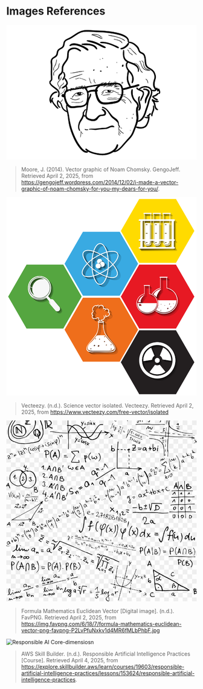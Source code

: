 # Images References
![Chomsky.png](/curso-ia-luarca-slides/recursos/Chomsky.png)
> Moore, J. (2014). Vector graphic of Noam Chomsky. GengoJeff. Retrieved April 2, 2025, from https://gengojeff.wordpress.com/2014/12/02/i-made-a-vector-graphic-of-noam-chomsky-for-you-my-dears-for-you/.

![vecteezy-science.jpg](/curso-ia-luarca-slides/recursos/vecteezy-science.jpg)
> Vecteezy. (n.d.). Science vector isolated. Vecteezy. Retrieved April 2, 2025, from https://www.vecteezy.com/free-vector/isolated

![euclidean-vector.jpg](/curso-ia-luarca-slides/recursos/euclidean-vector.jpg)
> Formula Mathematics Euclidean Vector [Digital image]. (n.d.). FavPNG. Retrieved April 2, 2025, from https://img.favpng.com/6/18/7/formula-mathematics-euclidean-vector-png-favpng-P2LvPfuNxkv1d4MR6fMLbPhbF.jpg

![Responsible AI Core-dimensiosn](https://explore.skillbuilder.aws/files/a/w/aws_prod1_docebosaas_com/1743804000/InIXiZi6tTNf46TuRw14HQ/tincan/1795780_1731946240_o_1id00k8mrapu1j8e1un5ctcr6nb_zip/assets/Responsible%20AI%20core%20dimensions.png)
> AWS Skill Builder. (n.d.). Responsible Artificial Intelligence Practices [Course]. Retrieved April 4, 2025, from https://explore.skillbuilder.aws/learn/courses/19603/responsible-artificial-intelligence-practices/lessons/153624/responsible-artificial-intelligence-practices.

